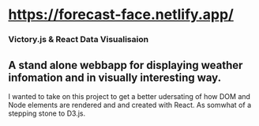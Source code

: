 # https://forecast-face.netlify.app/

### Victory.js & React Data Visualisaion 

## A stand alone webbapp for displaying weather infomation and in visually interesting way. 

 I wanted to take on this project to get a better udersating of how DOM and Node elements are rendered and and created with React. As somwhat of a stepping stone to D3.js. 

